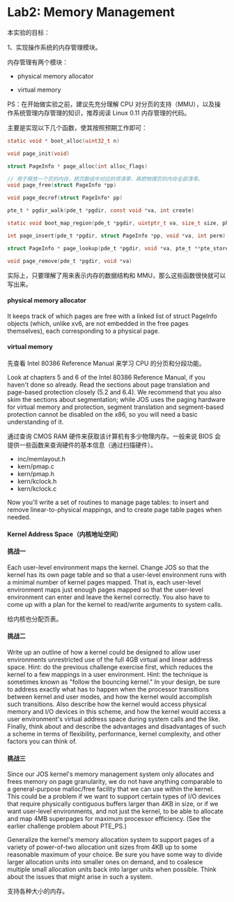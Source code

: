 # Lab2: Memory Management

本实验的目标：

1、实现操作系统的内存管理模块。

内存管理有两个模块：

-   physical memory allocator

-   virtual memory

PS：在开始做实验之前，建议先充分理解 CPU 对分页的支持（MMU），以及操作系统管理内存管理的知识，推荐阅读 Linux 0.11 内存管理的代码。

主要是实现以下几个函数，使其按照预期工作即可：

```c
static void * boot_alloc(uint32_t n)

void page_init(void)

struct PageInfo * page_alloc(int alloc_flags)

// 用于释放一个页的内存，把页数组中对应的项清零，再把物理页的内存全部清零。
void page_free(struct PageInfo *pp)

void page_decref(struct PageInfo* pp)

pte_t * pgdir_walk(pde_t *pgdir, const void *va, int create)

static void boot_map_region(pde_t *pgdir, uintptr_t va, size_t size, physaddr_t pa, int perm)

int page_insert(pde_t *pgdir, struct PageInfo *pp, void *va, int perm)

struct PageInfo * page_lookup(pde_t *pgdir, void *va, pte_t **pte_store)

void page_remove(pde_t *pgdir, void *va)
```

实际上，只要理解了用来表示内存的数据结构和 MMU，那么这些函数很快就可以写出来。

#### physical memory allocator

It keeps track of which pages are free with a linked list of struct PageInfo objects (which, unlike xv6, are not embedded in the free pages themselves), each corresponding to a physical page.

#### virtual memory

先查看 Intel 80386 Reference Manual 来学习 CPU 的分页和分段功能。

Look at chapters 5 and 6 of the Intel 80386 Reference Manual, if you haven't done so already. Read the sections about page translation and page-based protection closely (5.2 and 6.4). We recommend that you also skim the sections about segmentation; while JOS uses the paging hardware for virtual memory and protection, segment translation and segment-based protection cannot be disabled on the x86, so you will need a basic understanding of it.

通过查询 CMOS RAM 硬件来获取该计算机有多少物理内存。一般来说 BIOS 会提供一些函数来查询硬件的基本信息（通过扫描硬件）。

-   inc/memlayout.h
-   kern/pmap.c
-   kern/pmap.h
-   kern/kclock.h
-   kern/kclock.c

Now you'll write a set of routines to manage page tables: to insert and remove linear-to-physical mappings, and to create page table pages when needed.

#### Kernel Address Space（内核地址空间）

#### 挑战一

Each user-level environment maps the kernel. Change JOS so that the kernel has its own page table and so that a user-level environment runs with a minimal number of kernel pages mapped. That is, each user-level environment maps just enough pages mapped so that the user-level environment can enter and leave the kernel correctly. You also have to come up with a plan for the kernel to read/write arguments to system calls.

给内核也分配页表。

#### 挑战二

Write up an outline of how a kernel could be designed to allow user environments unrestricted use of the full 4GB virtual and linear address space. Hint: do the previous challenge exercise first, which reduces the kernel to a few mappings in a user environment. Hint: the technique is sometimes known as "follow the bouncing kernel." In your design, be sure to address exactly what has to happen when the processor transitions between kernel and user modes, and how the kernel would accomplish such transitions. Also describe how the kernel would access physical memory and I/O devices in this scheme, and how the kernel would access a user environment's virtual address space during system calls and the like. Finally, think about and describe the advantages and disadvantages of such a scheme in terms of flexibility, performance, kernel complexity, and other factors you can think of.

#### 挑战三

Since our JOS kernel's memory management system only allocates and frees memory on page granularity, we do not have anything comparable to a general-purpose malloc/free facility that we can use within the kernel. This could be a problem if we want to support certain types of I/O devices that require physically contiguous buffers larger than 4KB in size, or if we want user-level environments, and not just the kernel, to be able to allocate and map 4MB superpages for maximum processor efficiency. (See the earlier challenge problem about PTE_PS.)

Generalize the kernel's memory allocation system to support pages of a variety of power-of-two allocation unit sizes from 4KB up to some reasonable maximum of your choice. Be sure you have some way to divide larger allocation units into smaller ones on demand, and to coalesce multiple small allocation units back into larger units when possible. Think about the issues that might arise in such a system.

支持各种大小的内存。
